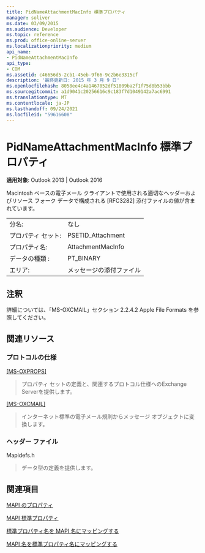 ```yaml
---
title: PidNameAttachmentMacInfo 標準プロパティ
manager: soliver
ms.date: 03/09/2015
ms.audience: Developer
ms.topic: reference
ms.prod: office-online-server
ms.localizationpriority: medium
api_name:
- PidNameAttachmentMacInfo
api_type:
- COM
ms.assetid: c46656d5-2cb1-45eb-9f66-9c2b6e3315cf
description: '最終更新日: 2015 年 3 月 9 日'
ms.openlocfilehash: 8058ee4c4a1467052df51809ba2f1f75d8b53bbb
ms.sourcegitcommit: a1d9041c20256616c9c183f7d1049142a7ac6991
ms.translationtype: MT
ms.contentlocale: ja-JP
ms.lasthandoff: 09/24/2021
ms.locfileid: "59616608"
---
```

# <a name="pidnameattachmentmacinfo-canonical-property"></a>PidNameAttachmentMacInfo 標準プロパティ

  
  
**適用対象**: Outlook 2013 | Outlook 2016 
  
Macintosh ベースの電子メール クライアントで使用される適切なヘッダーおよびリソース フォーク データで構成される [RFC3282] 添付ファイルの値が含まれています。
  
|||
|:-----|:-----|
|分名:  <br/> |なし  <br/> |
|プロパティ セット:  <br/> |PSETID_Attachment  <br/> |
|プロパティ名:  <br/> |AttachmentMacInfo  <br/> |
|データの種類 :   <br/> |PT_BINARY  <br/> |
|エリア:  <br/> |メッセージの添付ファイル  <br/> |
   
## <a name="remarks"></a>注釈

詳細については、「MS-OXCMAIL」セクション 2.2.4.2 Apple File Formats を参照してください。
  
## <a name="related-resources"></a>関連リソース

### <a name="protocol-specifications"></a>プロトコルの仕様

[[MS-OXPROPS]](https://msdn.microsoft.com/library/f6ab1613-aefe-447d-a49c-18217230b148%28Office.15%29.aspx)
  
> プロパティ セットの定義と、関連するプロトコル仕様へのExchange Serverを提供します。
    
[[MS-OXCMAIL]](https://msdn.microsoft.com/library/b60d48db-183f-4bf5-a908-f584e62cb2d4%28Office.15%29.aspx)
  
> インターネット標準の電子メール規則からメッセージ オブジェクトに変換します。
    
### <a name="header-files"></a>ヘッダー ファイル

Mapidefs.h
  
> データ型の定義を提供します。
    
## <a name="see-also"></a>関連項目



[MAPI のプロパティ](mapi-properties.md)
  
[MAPI 標準プロパティ](mapi-canonical-properties.md)
  
[標準プロパティ名を MAPI 名にマッピングする](mapping-canonical-property-names-to-mapi-names.md)
  
[MAPI 名を標準プロパティ名にマッピングする](mapping-mapi-names-to-canonical-property-names.md)

